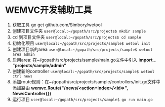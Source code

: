 # WEMVC开发辅助工具
1. 获取工具
go get github.com/Simbory/wetool
2. 创建项目文件夹
   `user@local:~/gopath/src/projects$ mkdir sample`
3. cd 到项目文件夹
   `user@local:~/gopath/src/projects$ cd sample`
4. 初始化项目
   `user@local:~/gopath/src/projects/sample$ wetool init`
5. 创建项目新的area
   `user@local:~/gopath/src/projects/sample$ wetool area admin`
6. 启用area: 在~/gopath/src/projects/sample/main.go文件中引入
**import _ "projects/sample/admin"**
7. 创建新的controller
   `user@local:~/gopath/src/projects/sample$ wetool ctrl news`
8. 添加route规则：在~/gopath/src/projects/sample/controllers/init.go文件中添加路由
**wemvc.Route("/news/&lt;action=index&gt;/&lt;id=&gt;", NewsController{})**
9. 运行项目
   `user@local:~/gopath/src/projects/sample$ go run main.go`
